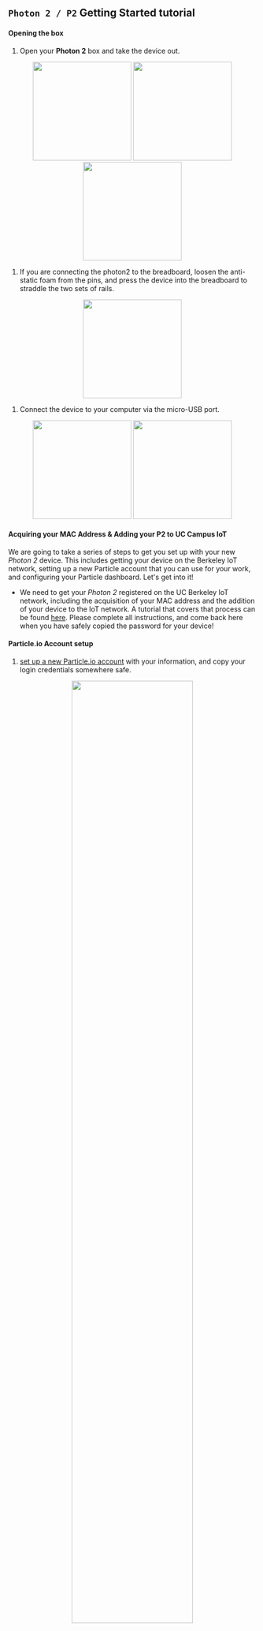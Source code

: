 ## `Photon 2 / P2` Getting Started tutorial

#### Opening the box

1. Open your **Photon 2** box and take the device out.  

<p align="center">
<img src="photon2_unbox_01.jpeg" width="200" />
<img src="photon2_unbox_02.jpeg" width="200" />
<img src="photon2_unbox_03.jpeg" width="200" />
</p>

1. If you are connecting the photon2 to the breadboard, loosen the anti-static foam from the pins, and press the device into the breadboard to straddle the two sets of rails.

<p align="center">
<img src="photon2_unbox_04.jpeg" width="200" />
</p>

1. Connect the device to your computer via the micro-USB port.

<p align="center">
<img src="photon2_unbox_05.jpeg" width="200" />
<img src="photon2_unbox_06.jpeg" width="200" />
</p>

#### Acquiring your MAC Address & Adding your P2 to UC Campus IoT

We are going to take a series of steps to get you set up with your new _Photon 2_ device.  This includes getting your device on the Berkeley IoT network, setting up a new Particle account that you can use for your work, and configuring your Particle dashboard.  Let's get into it! 

- We need to get your *Photon 2* registered on the UC Berkeley IoT network, including the acquisition of your MAC address and the addition of your device to the IoT network.  A tutorial that covers that process can be found [here](https://github.com/Berkeley-MDes/tdf-fa24-equilet/tree/main/_tutorials/installation_compilation/p2_iot_tutorial).  Please complete all instructions, and come back here when you have safely copied the password for your device!

#### Particle.io Account setup

1. [set up a new Particle.io account](https://particle.io/signup) with your information, and copy your login credentials somewhere safe.

<p align="center">
<img src="particle_signup.png" width="70%" />
</p>

1. [register and set up your *Photon 2* device](https://setup.particle.io/) with the Particle.io platform, associated with your new account (note that the [Chrome browser](https://www.google.com/chrome/) is recommended and sometimes required when using Particle).  Make sure to write down your device name - we'll use it later.

<p align="center">
<img src="particle_setup.png" width="90%" />
</p>

1. Verify that your device is active by navigating to the [Particle Console Device List](https://console.particle.io/devices), and then selecting the device.  You should see your device listed here as being online, and an illuminated circle that is "breathing cyan".

<p align="center">
<img src="particle_consoleverify.png" width="90%" />
</p>


***Note:*** if you just want to restore your device to a known good state without wiping persistent data like Wi-Fi credentials, you can use [this link](https://docs.particle.io/tools/device-restore/device-restore-usb/)

---

#### Installing VS Code 

<div align="center"><img src="visualstudio_code.png"></img></div>

Let's install Microsoft's Visual Studio Code (VS Code) integrated development environment (IDE).  We chose this environment because it...

- is cross platform
- integrates all manner of codebases and programming paradigms into a single environment
- is an industry standard at the moment
- allows you to utilize [Github Copilot](https://github.com/features/copilot), an AI agent for generating code based on textual prompts
- is the recommended method with which to build firmware using Particle.io, using the [Particle Workbench](https://www.particle.io/workbench/) extension

1. Navigate to [the Visual Studio Code download page](https://code.visualstudio.com/Download) and download the software pertaining to your operating system.

1. Open the software application.  You'll notice that there is a sidebar on the left that displays options for selection.  This is the _Extensions_ pane, meant for extending the Visual Studio code IDE.  It looks like this: <div align="left"><img src="extensions_pane.png"></img></div>

1. Click on this icon to expose the Extensions pane.  You'll note that your cursor pops into a field where you can search.

---

#### Installing the Particle Workbench Extension

1. Search for "Particle Workbench".  A number of extensions pop up in the results.  The one we want to install is called "Workbench".  This [Extensions] view might display other Particle extensions, some of which are related to the workbench.  You can ignore them.

1. Click on the **Workbench** extension, and you'll see it pop up in a new tab to the right of the sidebar.  <div align="left"><img src="workbench_installer.png"></img></div>

1. Click on **Install** to install the extension.  This may take some time, depending on your internet connection.  You may also be prompted to install Command Line tools associated with features that the Particle Workbench needs.  Go ahead and say "yes" to these subsequent installations.  They are required for the Workbench to function.

1. Verify that the Particle command line tools have been installed:
    - Click on the Particle Workbench **Extension** 
    - Scroll down until the **CODE** section is visible (it will be on the left)
    - Click on **Launch CLI** (you may get a prompt here to install CLI tools - go for it!)
    - ...wait some time...
    - Type `which particle`
    - You should see a path print, indicating the installation location of the tools.
      - If your command line tools still do not seem to be installed, try the command listed [here](https://docs.particle.io/reference/developer-tools/cli/) in the terminal window.

#### Supplementary: Installing Microsoft's Serial Monitor Extension

The Particle Workbench should install a utility for monitoring the serial port.  In some rare cases, you may find that there is no serial monitor installed.

- To test, try typing `⇧⌃P (Windows, Linux) | ⇧⌘P (macOS)`, and entering "serial".  
- If a serial monitor is present, you'll see it pop up in the results of the command palette - it will read `>Particle: Serial Monitor`
- If not, we'll need to install one.  Microsoft distributes an extension for just that.  See below:

1. Click on the **Extensions** panel again.  It looks like this: <div align="left"><img src="extensions_pane.png"></img></div>

1. Search for "serial monitor".  There will be a Microsoft extension that shows up.  This is the one you want.  It looks like this: 

<div align="center"><img src="serial_monitor_ext.png" width="300"></img></div>

1. Click on **Install** to install the extension. 

<div align="center" ><img src="serial_monitor_installer.png" width="300"></img></div>

---

#### Sign in to Particle Workbench

1. Now that you've installed the Particle Workbench, you will see its icon in the left sidebar.  It looks like this: <div align="left"><img src="pw_extension_icon.png"></img></div>

1. Click on the extension to reveal the main Workbench page. <div align="left"><img src="workbench_main.png"></img></div>

1. Locate the **LOGIN** button, and click it.

1. Choose "Login with Username"

1. Enter your username (frequently your email), then hit `enter`.

1. Enter your password, then hit `enter`.

***Note:*** You can verify that you are logged in by opening a terminal (`⇧⌃P (Windows, Linux) | ⇧⌘P (macOS)`, then type `>Terminal: Relaunch Active Terminal`) and typing `particle whoami`.

---

#### Creating your first Project

Click on `Create a Project`.  This will generate all of the necessary files on disk for you to build a project in VS Code and start using the Workbench system.  You'll note that once you do this, the boiler plate `setup()` and `loop()` functions appear, ready to be filled out.

_Things to make sure of:_

1. At the bottom of the Workbench screen, choose device os 5.8.0 <div align="left" ><img  src="device_os.png"></img></div>

1. In that same area (This tab initially reads `Argon` as of September 2024), choose your device type (make sure it reads `Photon 2 / P2`) <div align="left" ><img src="device_type.png"></img></div>

1. In the area where it says `<select device>`, enter in device name (this is the name of the device that you set up earlier) <div align="left" ><img src="device_name.png"></img></div>

1. _If it is not already_, connect the photon2 to the computer
    - plug the micro-usb cable into the photon's usb port
    - plug the other end of the cable to your computer

1. You will notice that an LED illuminates.  This is a multi-colored LED that relays status when the device is powered.  It  will tell you whether your photon2 has a particular issue, if it is connected to a wifi network, and many other modes.  You can view all the modes [here](https://docs.particle.io/troubleshooting/led/).

***Note:*** The usb cable you use is going to depend on your computer that you connect to the photon2 with.  If you have a Type A port, you'll need a type a to micro cable.  If you have a Type C port, you'll need a type C to micro cable, etc.

#### Compiling and Flashing your first project

1. To make sure that we can compile (and flash) our code, we need to click on the light grey checkbox.  It is located in the top-right menubar of the particle workbench, but is _only_ visible if you are selected inside of a Particle Workbench `.cpp` file. Here is an overview of creating a new project and flashing for the first time:

  - Assuming you have a project loaded, you can click on the explorer icon.  It looks like this: <div align="left" ><img src="explorer.png"></img></div>

  - Once in the explorer, you'll see a number of items including 
      - `.github`
      - `.vscode`
      - `src`
      - `.gitignore`
      - `project.properties`
      - `README.md` 

  ...The one we're interested in is `src`, an abbreviation for _source code_.

1. Click on `src` to expose a file of interest:  `<yourfilename>.cpp`.  

1. Click on the `.cpp` file to display its contents.  
  - You are now in the "coding" area of the Particle Workbench project.
    - This is the main file we'll concern ourselves with when writing firmware code to flash the photon2 with.  
    - Note that there is a special menubar that appears at the top-right of the screen.  
      - This contains the buttons you'll need to compile and flash your code.  
      
<div align="center" ><img src="pw_build_menu.png"></img></div>

1. Click on the small grey checkbox located in this menubar. 

<div align="center" ><img src="pw_build_menu1.jpg"></img></div>

1. If the compilation was successful you will see the following in the Terminal: `*** COMPILED SUCCESSFULLY ***`.  
  - Success!

***Note on compiling:*** compilation can take some time.  Please be patient with the process, which is dependant on a number of factors including whether it is the first time you've compiled this code, if you need to download elements, if you are running Particle Workbench on a slower computer, etc. 

***Note on errors:*** Your compilation may have errors.  If it does, please report them to one of your professors and/or TA so that we can assist you in the process of debugging.  

***Note on conflicts:*** You may have conflicts with other extensions of VS Code, or possibly compiler clutter.  It may be best for you to check out [this standalone tutorial](https://github.com/Berkeley-MDes/24f-desinv-202/wiki/Particle-Workbench) on creating and flashing your first Particle Workbench project.

#### Flashing your code to the Photon 2 

Now that we have compiled our code, we are ready to flash it to our microcontroller.  This is done by clicking a different button in the menubar, which looks like a lightning bolt. 

<div align="center" ><img src="pw_build_menu2.jpg"></img></div>

1. Click the lightning bolt

1. Wait for some time 

1. If the flash is successful, you will see the microcontroller's status LED blinking through various colors and associated patterns.  If the flash was successful, you'll see the following in the Terminal: `*** FLASHED SUCCESSFULLY ***`.  

More success!  You're done!

#### A note on the Command Palette

We've already used the command palette a couple of times throughout this tutorial.  It allows you to execute commands associated with VS Code and the Particle Workbench from anywhere in the VS Code workspace.  Just to be clear, let's review a couple of notes:

<div align="center">
<img src="command_palette.png" width="80%" />
</div>

- You focus the command palette with the key combo:  `⇧⌃P (Windows, Linux) | ⇧⌘P (macOS)`.  This key command focuses the cursor to the palette. 
- Type `>Particle: XXXX`, where `XXXX` represents the command in Particle Workbench you would like to execute.  

We don't need this to get started, but keep it in mind as you start to familiarize yourself with the envionment.  It can make the process of finding things quicker.

---
